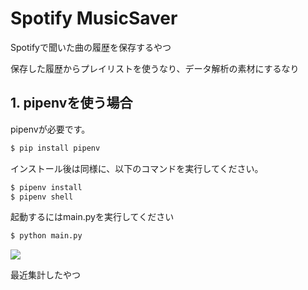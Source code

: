# Spotify MusicSaver
Spotifyで聞いた曲の履歴を保存するやつ

保存した履歴からプレイリストを使うなり、データ解析の素材にするなり

## 1. pipenvを使う場合
pipenvが必要です。
```sh
$ pip install pipenv
```
インストール後は同様に、以下のコマンドを実行してください。
```sh
$ pipenv install
$ pipenv shell
```

起動するにはmain.pyを実行してください
```sh
$ python main.py
```

<img src="https://github.com/alrab223/Spotify_MusicSaver/blob/master/image/song_analyze.png">

最近集計したやつ